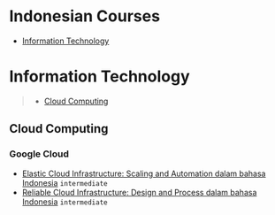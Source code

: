 # Indonesian Courses
 - [Information Technology](#information-technology)
# Information Technology
> - [Cloud Computing](#cloud-computing)
## Cloud Computing
### Google Cloud
 - [Elastic Cloud Infrastructure: Scaling and Automation dalam bahasa Indonesia](https://www.coursera.org/learn/elastic-cloud-infrastructure-scaling-automation-id) `intermediate`
 - [Reliable Cloud Infrastructure: Design and Process dalam bahasa Indonesia](https://www.coursera.org/learn/cloud-infrastructure-design-process-id) `intermediate`
